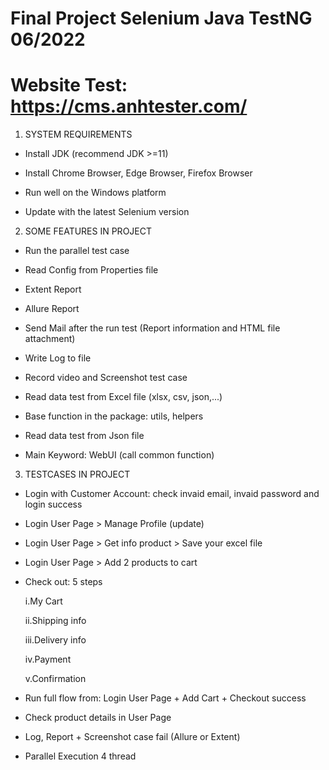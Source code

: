 # **Final Project Selenium Java TestNG 06/2022**
# Website Test: https://cms.anhtester.com/

1. SYSTEM REQUIREMENTS
- Install JDK (recommend JDK >=11)

- Install Chrome Browser, Edge Browser, Firefox Browser

- Run well on the Windows platform

- Update with the latest Selenium version

2. SOME FEATURES IN PROJECT
- Run the parallel test case

- Read Config from Properties file

- Extent Report

- Allure Report

- Send Mail after the run test (Report information and HTML file attachment)
- Write Log to file
-  Record video and Screenshot test case
-  Read data test from Excel file (xlsx, csv, json,...)
-  Base function in the package: utils, helpers
-  Read data test from Json file
-  Main Keyword: WebUI (call common function)

3. TESTCASES IN PROJECT
- Login with Customer Account: check invaid email, invaid password and login success

- Login User Page > Manage Profile (update)

- Login User Page > Get info product > Save your excel file

- Login User Page > Add 2 products to cart

- Check out: 5 steps

   i.My Cart

   ii.Shipping info

   iii.Delivery info

   iv.Payment

   v.Confirmation

- Run full flow from: Login User Page + Add Cart + Checkout success

- Check product details in User Page

- Log, Report + Screenshot case fail (Allure or Extent)

- Parallel Execution 4 thread